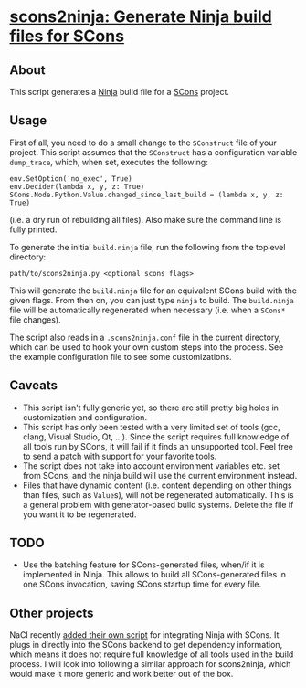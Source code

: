 # [scons2ninja: Generate Ninja build files for SCons](http://el-tramo.be/scons2ninja)

## About

This script generates a [Ninja](http://martine.github.io/ninja/) build file for a
[SCons](http://scons.org) project.

## Usage

First of all, you need to do a small change to the `SConstruct` file of your project.
This script assumes that the `SConstruct` has a configuration variable 
`dump_trace`, which, when set, executes the following:

    env.SetOption('no_exec', True)
    env.Decider(lambda x, y, z: True)
    SCons.Node.Python.Value.changed_since_last_build = (lambda x, y, z: True)

(i.e. a dry run of rebuilding all files). Also make sure the command line
is fully printed.

To generate the initial `build.ninja` file, run the following from the
toplevel directory:

    path/to/scons2ninja.py <optional scons flags>

This will generate the `build.ninja` file for an equivalent SCons build with the given flags. 
From then on, you can just type `ninja` to build.
The `build.ninja` file will be automatically regenerated when necessary (i.e. when a 
`SCons*` file changes).

The script also reads in a `.scons2ninja.conf` file in the current directory, which can
be used to hook your own custom steps into the process. See the example configuration file
to see some customizations.

## Caveats

- This script isn't fully generic yet, so there are still pretty big holes in customization and
  configuration.
- This script has only been tested with a very limited set of tools (gcc, clang, Visual Studio,
  Qt, ...). Since the script requires full
  knowledge of all tools run by SCons, it will fail if it finds an unsupported tool. Feel free
  to send a patch with support for your favorite tools.
- The script does not take into account environment variables etc. set from SCons, and
  the ninja build will use the current environment instead.
- Files that have dynamic content (i.e. content depending on other things than files, such as
  `Value`s), will not be regenerated automatically. This is a general problem with generator-based
  build systems. Delete the file if you want it to be regenerated.

## TODO

- Use the batching feature for SCons-generated files, when/if it is implemented in Ninja.
  This allows to build all SCons-generated files in one SCons invocation, saving SCons startup
  time for every file.

## Other projects

NaCl recently [added their own script](https://groups.google.com/forum/#!msg/native-client-dev/Ev06azGi7pI/2bGp2h_kY-UJ) for integrating Ninja with SCons. It plugs in directly into the SCons backend to get dependency information,
which means it does not require full knowledge of all tools used in the build process. I will look into following
a similar approach for scons2ninja, which would make it more generic and work better out of the box.
